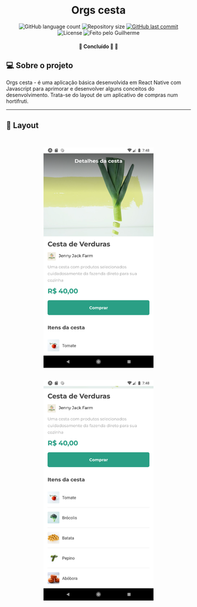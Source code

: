 <h1 align="center">
    Orgs cesta
</h1>

<p align="center">
  <img alt="GitHub language count" src="https://img.shields.io/github/languages/count/Veronezegui/Orgs-cesta?color=%2304D361">

  <img alt="Repository size" src="https://img.shields.io/github/repo-size/Veronezegui/Orgs-cesta">
  
  <a href="https://github.com/Veronezegui/Orgs-cesta/commits/main">
    <img alt="GitHub last commit" src="https://img.shields.io/github/last-commit/Veronezegui/Orgs-cesta">
  </a>
    
   <img alt="License" src="https://img.shields.io/badge/license-MIT-brightgreen">
  
  <img alt="Feito pelo Guilherme" src="https://img.shields.io/badge/feito%20por-Guilherme-%237519C1">
</p>

<h4 align="center">
	🚧   Concluído 🚀 🚧
</h4>

## 💻 Sobre o projeto

Orgs cesta - é uma aplicação básica desenvolvida em React Native com Javascript para aprimorar e desenvolver alguns conceitos do desenvolvimento. Trata-se do layout de um aplicativo de compras num hortifruti.

---

## 🎨 Layout

<p align="center">

  <img alt="Visual" title="#Visual" src="./image1.png" width="300px" style="margin-top: 30px;">
  <img alt="Visual" title="#Visual" src="./image2.png" width="300px" style="margin-top: 30px;">

</p>
